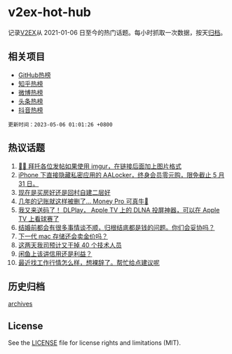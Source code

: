 # v2ex-hot-hub

 记录[V2EX](https://www.v2ex.com/)从 2021-01-06 日至今的热门话题。每小时抓取一次数据，按天[归档](archives)。
 
 ## 相关项目

- [GitHub热榜](https://github.com/it985/github-hot-hub)
- [知乎热榜](https://github.com/it985/zhihu-hot-hub)
- [微博热榜](https://github.com/it985/weibo-hot-hub)
- [头条热榜](https://github.com/it985/toutiao-hot-hub)
- [抖音热榜](https://github.com/it985/douyin-hot-hub)


 `更新时间：2023-05-06 01:01:26 +0800`

## 热议话题

1. [🙏🏻 拜托各位发帖如果使用 imgur，在链接后面加上图片格式](https://www.v2ex.com/t/937487)
1. [iPhone 下直接隐藏私密应用的 AALocker，终身会员零元购，限免截止 5 月 31 日。](https://www.v2ex.com/t/937573)
1. [现在是买房好还是回村自建二层好](https://www.v2ex.com/t/937436)
1. [几年的记账就这样被删了... Money Pro 可真牛🍺](https://www.v2ex.com/t/937429)
1. [我又来送码了！ DLPlay， Apple TV 上的 DLNA 投屏神器，可以在 Apple TV 上看球赛了](https://www.v2ex.com/t/937450)
1. [结婚前都会有很多事情谈不顺，归根结底都是钱的问题。你们会妥协吗？](https://www.v2ex.com/t/937467)
1. [下一代 mac 存储还会卖金价吗？](https://www.v2ex.com/t/937460)
1. [这两天我司预计又干掉 40 个技术人员](https://www.v2ex.com/t/937524)
1. [闲鱼上该讲信用还是利益？](https://www.v2ex.com/t/937601)
1. [最近找工作行情怎么样，想裸辞了。帮忙给点建议呢](https://www.v2ex.com/t/937476)

## 历史归档

[archives](archives)

## License

See the [LICENSE](LICENSE) file for license rights and limitations (MIT).
